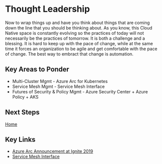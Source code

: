 # Thought Leadership

Now to wrap things up and have you think about things that are coming down the line that you should be thinking about. As you know, this Cloud Native space is constantly evolving so the practices of today will not necessarily be the practices of tomorrow. It is both a challenge and a blessing. It is hard to keep up with the pace of change, while at the same time it forces an organization to be agile and get comfortable with the pace of change. The best way to embract that change is automation.

## Key Areas to Ponder

* Multi-Cluster Mgmt - Azure Arc for Kubernetes
* Service Mesh Mgmt - Service Mesh Interface
* Futures of Security & Policy Mgmt - Azure Security Center + Azure Policy + AKS

## Next Steps

[Home](/README.md)

## Key Links

* [Azure Arc Announcement at Ignite 2019](https://azure.microsoft.com/en-au/resources/videos/run-azure-data-services-anywhere-through-azure-arc/)
* [Service Mesh Interface](https://smi-spec.io/)

